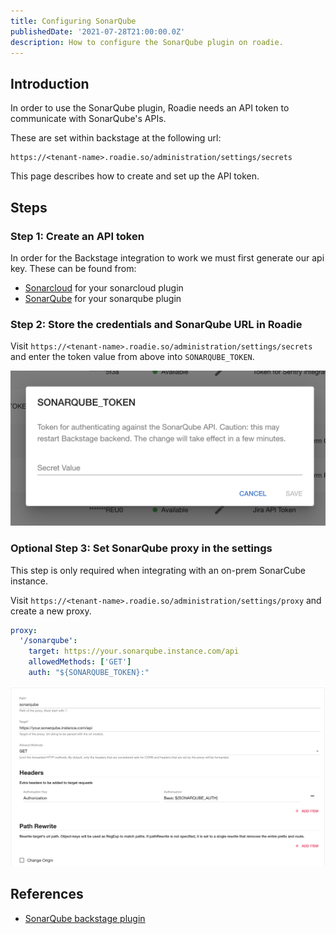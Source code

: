 ```yaml
---
title: Configuring SonarQube
publishedDate: '2021-07-28T21:00:00.0Z'
description: How to configure the SonarQube plugin on roadie.
---
```


## Introduction

In order to use the SonarQube plugin, Roadie needs an API token to communicate with SonarQube's APIs.


These are set within backstage at the following url:

```text
https://<tenant-name>.roadie.so/administration/settings/secrets
```

This page describes how to create and set up the API token.

## Steps

### Step 1: Create an API token

In order for the Backstage integration to work we must first generate our api key. These can be found from:
 * [Sonarcloud](https://sonarcloud.io/account/security) for your sonarcloud plugin
 * [SonarQube](https://docs.sonarqube.org/latest/user-guide/user-token/) for your sonarqube plugin

### Step 2: Store the credentials and SonarQube URL in Roadie
Visit `https://<tenant-name>.roadie.so/administration/settings/secrets` and enter the token value from above into `SONARQUBE_TOKEN`.

![Token in Roadie](./secret.png)

### Optional Step 3: Set SonarQube proxy in the settings

This step is only required when integrating with an on-prem SonarCube instance.

Visit `https://<tenant-name>.roadie.so/administration/settings/proxy` and create a new proxy.

``` yaml
proxy:
  '/sonarqube':
    target: https://your.sonarqube.instance.com/api
    allowedMethods: ['GET']
    auth: "${SONARQUBE_TOKEN}:"

```
![Cloud based configuration](./cloud.png)

## References

- [SonarQube backstage plugin](https://www.npmjs.com/package/@backstage/plugin-sonarqube/)
